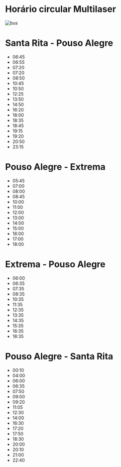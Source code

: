 # Horário circular Multilaser

![bus](https://i.imgur.com/Sef7q94.png)

# Santa Rita - Pouso Alegre

- 06:45
- 06:55
- 07:20
- 07:20
- 08:50
- 10:45
- 10:50
- 12:25
- 13:50
- 14:50
- 16:20
- 18:00
- 18:35
- 18:45
- 19:15
- 19:20
- 20:50
- 23:15

# Pouso Alegre - Extrema

- 05:45
- 07:00
- 08:00
- 08:45
- 10:00
- 11:00
- 12:00
- 13:00
- 14:00
- 15:00
- 16:00
- 17:00
- 18:00

# Extrema - Pouso Alegre

- 06:00
- 06:35
- 07:35
- 08:35
- 10:35
- 11:35
- 12:35
- 13:35
- 14:35
- 15:35
- 16:35
- 18:35

# Pouso Alegre - Santa Rita

- 00:10
- 04:00
- 06:00
- 06:35
- 07:50
- 09:00
- 09:20
- 11:05
- 12:30
- 14:00
- 16:30
- 17:20
- 17:50
- 18:30
- 20:00
- 20:10
- 21:00
- 22:40
